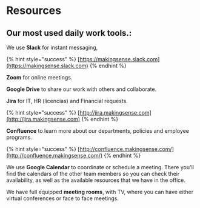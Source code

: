 # Resources

## Our most used daily work tools.:

We use **Slack** for instant messaging,

{% hint style="success" %}
[https://makingsense.slack.com](https://makingsense.slack.com)
{% endhint %}

 **Zoom** for online meetings. 

**Google Drive** to share our work with others and collaborate.

**Jira** for IT, HR \(licencias\) and Financial requests. 

{% hint style="success" %}
[http://jira.makingsense.com](http://jira.makingsense.com)
{% endhint %}

**Confluence** to learn more about our departments, policies and employee programs.

{% hint style="success" %}
[http://confluence.makingsense.com/](http://confluence.makingsense.com/)
{% endhint %}

We use **Google Calendar** to coordinate or schedule a meeting. There you'll find the calendars of the other team members so you can check their availability, as well as the available resources that we have in the office.

We have full equipped **meeting rooms**, with TV, where you can have either virtual conferences or face to face meetings.


